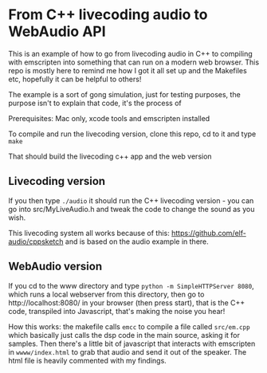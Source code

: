 # From C++ livecoding audio to WebAudio API
This is an example of how to go from livecoding audio in C++ to compiling with emscripten into something that can run on a modern web browser. This repo is mostly here to remind me how I got it all set up and the Makefiles etc, hopefully it can be helpful to others!

The example is a sort of gong simulation, just for testing purposes, the purpose isn't to explain that code, it's the process of 

Prerequisites: Mac only, xcode tools and emscripten installed

To compile and run the livecoding version, clone this repo, cd to it and type `make`

That should build the livecoding c++ app and the web version

## Livecoding version
If you then type `./audio` it should run the C++ livecoding version - you can go into src/MyLiveAudio.h and tweak the code to change the sound as you wish.

This livecoding system all works because of this: https://github.com/elf-audio/cppsketch and is based on the audio example in there.

## WebAudio version
If you cd to the www directory and type `python -m SimpleHTTPServer 8080`, which runs a local webserver from this directory, then go to http://localhost:8080/ in your browser (then press start), that is the C++ code, transpiled into Javascript, that's making the noise you hear!

How this works: the makefile calls `emcc` to compile a file called `src/em.cpp` which basically just calls the dsp code in the main source, asking it for samples. Then there's a little bit of javascript that interacts with emscripten in `wwww/index.html` to grab that audio and send it out of the speaker. The html file is heavily commented with my findings.